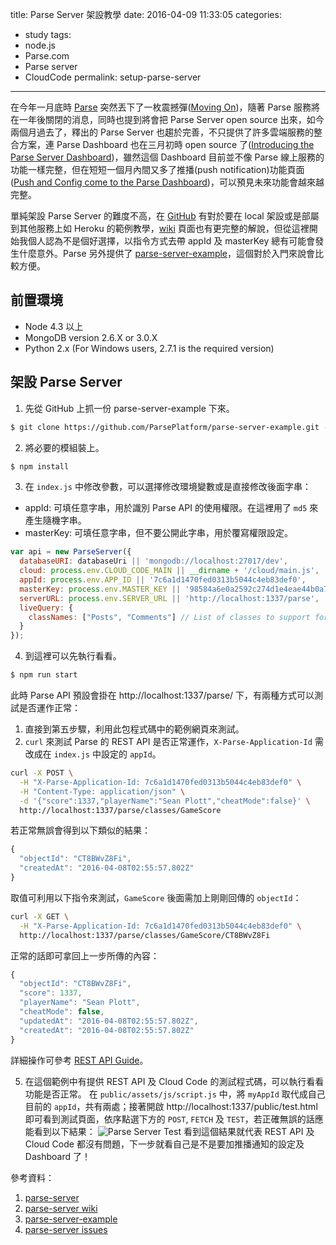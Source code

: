 title: Parse Server 架設教學
date: 2016-04-09 11:33:05
categories:
- study
tags:
- node.js
- Parse.com
- Parse server
- CloudCode
permalink: setup-parse-server
---
在今年一月底時 [Parse](http://parse.com/) 突然丟下了一枚震撼彈([Moving On](http://blog.parse.com/announcements/moving-on/))，隨著 Parse 服務將在一年後關閉的消息，同時也提到將會把 Parse Server open source 出來，如今兩個月過去了，釋出的 Parse Server 也趨於完善，不只提供了許多雲端服務的整合方案，連 Parse Dashboard 也在三月初時 open source 了([Introducing the Parse Server Dashboard](http://blog.parse.com/announcements/introducing-the-parse-server-dashboard/))，雖然這個 Dashboard 目前並不像 Parse 線上服務的功能一樣完整，但在短短一個月內間又多了推播(push notification)功能頁面([Push and Config come to the Parse Dashboard](http://blog.parse.com/announcements/push-and-config-come-to-the-parse-dashboard/))，可以預見未來功能會越來越完整。

單純架設 Parse Server 的難度不高，在 [GitHub](https://github.com/ParsePlatform/parse-server) 有對於要在 local 架設或是部屬到其他服務上如 Heroku 的範例教學，[wiki](https://github.com/ParsePlatform/parse-server/wiki) 頁面也有更完整的解說，但從這裡開始我個人認為不是個好選擇，以指令方式去帶 appId 及 masterKey 總有可能會發生什麼意外。Parse 另外提供了 [parse-server-example](https://github.com/ParsePlatform/parse-server-example)，這個對於入門來說會比較方便。

## 前置環境
- Node 4.3 以上
- MongoDB version 2.6.X or 3.0.X
- Python 2.x (For Windows users, 2.7.1 is the required version)

## 架設 Parse Server
1. 先從 GitHub 上抓一份 parse-server-example 下來。
  ```bash
  $ git clone https://github.com/ParsePlatform/parse-server-example.git --depth 1
  ```

2. 將必要的模組裝上。
  ```bash
  $ npm install
  ```

3. 在 `index.js` 中修改參數，可以選擇修改環境變數或是直接修改後面字串：
  - appId: 可填任意字串，用於識別 Parse API 的使用權限。在這裡用了 `md5` 來產生隨機字串。
  - masterKey: 可填任意字串，但不要公開此字串，用於覆寫權限設定。

  ```javascript
  var api = new ParseServer({
    databaseURI: databaseUri || 'mongodb://localhost:27017/dev',
    cloud: process.env.CLOUD_CODE_MAIN || __dirname + '/cloud/main.js',
    appId: process.env.APP_ID || '7c6a1d1470fed0313b5044c4eb83def0',
    masterKey: process.env.MASTER_KEY || '98584a6e0a2592c274d1e4eae44b0a7b', // Add your master key here. Keep it secret!
    serverURL: process.env.SERVER_URL || 'http://localhost:1337/parse',  // Don't forget to change to https if needed
    liveQuery: {
      classNames: ["Posts", "Comments"] // List of classes to support for query subscriptions
    }
  });
  ```

4. 到這裡可以先執行看看。
  ```bash
  $ npm run start
  ```
  此時 Parse API 預設會掛在 http://localhost:1337/parse/ 下，有兩種方式可以測試是否運作正常：
  1. 直接到第五步驟，利用此包程式碼中的範例網頁來測試。
  2.  `curl` 來測試 Parse 的 REST API 是否正常運作，`X-Parse-Application-Id` 需改成在 `index.js` 中設定的 `appId`。

  ```bash
  curl -X POST \
    -H "X-Parse-Application-Id: 7c6a1d1470fed0313b5044c4eb83def0" \
    -H "Content-Type: application/json" \
    -d '{"score":1337,"playerName":"Sean Plott","cheatMode":false}' \
    http://localhost:1337/parse/classes/GameScore
  ```
  若正常無誤會得到以下類似的結果：
  ```javascript
  {
    "objectId": "CT8BWvZ8Fi",
    "createdAt": "2016-04-08T02:55:57.802Z"
  }
  ```
  取值可利用以下指令來測試，`GameScore` 後面需加上剛剛回傳的 `objectId`：
  ```bash
  curl -X GET \
    -H "X-Parse-Application-Id: 7c6a1d1470fed0313b5044c4eb83def0" \
    http://localhost:1337/parse/classes/GameScore/CT8BWvZ8Fi
  ```
  正常的話即可拿回上一步所傳的內容：
  ```javascript
  {
    "objectId": "CT8BWvZ8Fi",
    "score": 1337,
    "playerName": "Sean Plott",
    "cheatMode": false,
    "updatedAt": "2016-04-08T02:55:57.802Z",
    "createdAt": "2016-04-08T02:55:57.802Z"
  }
  ```
  詳細操作可參考 [REST API Guide](https://parse.com/docs/rest/guide/)。

5. 在這個範例中有提供 REST API 及 Cloud Code 的測試程式碼，可以執行看看功能是否正常。
  在 `public/assets/js/script.js` 中，將 `myAppId` 取代成自己目前的 `appId`，共有兩處；接著開啟 http://localhost:1337/public/test.html 即可看到測試頁面，依序點選下方的 `POST`, `FETCH` 及 `TEST`，若正確無誤的話應能看到以下結果：
  ![Parse Server Test](/blog/images/ParseServerTest.png "Parse Server Test")
  看到這個結果就代表 REST API 及 Cloud Code 都沒有問題，下一步就看自己是不是要加推播通知的設定及 Dashboard 了！

參考資料：
1. [parse-server](https://github.com/ParsePlatform/parse-server)
2. [parse-server wiki](https://github.com/ParsePlatform/parse-server/wiki)
3. [parse-server-example](https://github.com/ParsePlatform/parse-server-example)
4. [parse-server issues](https://github.com/ParsePlatform/parse-server/issues)
